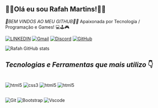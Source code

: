 
## 🙋‍♀️Olá eu sou Rafah Martins!💁‍♀️
_💖BEM VINDOS AO MEU GITHUB🥰😘_
Apaixonada por Tecnologia / Programação e Games! 💻🕹️🎮

[![LINKEDIN](	https://img.shields.io/badge/LinkedIn-0077B5?style=for-the-badge&logo=linkedin&logoColor=white)](https://www.linkedin.com/in/rafaela-martins)
[![Gmail](https://img.shields.io/badge/Gmail-333333?style=for-the-badge&logo=gmail&logoColor=red)](rafahmartins627@gmail.com)
[![Discord](https://img.shields.io/badge/Discord-7289DA?style=for-the-badge&logo=discord&logoColor=white)](https://discord.com/channels/@SEUUSERNAME/)
[![GitHub](https://img.shields.io/badge/GitHub-100000?style=for-the-badge&logo=github&logoColor=white)](https://github.com/SEUUSERNAME)

![Rafah GitHub stats](https://github-readme-stats.vercel.app/api?username=rafahmartinsdev&show_icons=true&theme=radical)

## *Tecnologias e Ferramentas que mais utilizo* 👇

<div style="display: inline_block"><br/>
<img align="center"alt="html5"src="https://img.shields.io/badge/HTML5-E34F26?style=for-the-badge&logo=html5&logoColor=white"/>
<img align="center"alt="css3"src="https://img.shields.io/badge/CSS3-1572B6?style=for-the-badge&logo=css3&logoColor=white"/>
<img align="center"alt="html5"src="https://img.shields.io/badge/JavaScript-F7DF1E?style=for-the-badge&logo=javascript&logoColor=black"/>
<img align="center"alt="html5"src="https://img.shields.io/badge/MySQL-00000F?style=for-the-badge&logo=mysql&logoColor=white"/>
</div><br/>

![Git](https://img.shields.io/badge/GIT-E44C30?style=for-the-badge&logo=git&logoColor=white)
![Bootstrap](https://img.shields.io/badge/-boostrap-0D1117?style=for-the-badge&logo=bootstrap&labelColor=0D1117)
![Vscode](https://img.shields.io/badge/Vscode-007ACC?style=for-the-badge&logo=visual-studio-code&logoColor=white)


